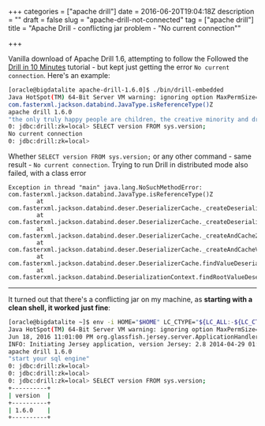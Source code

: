 +++
categories = ["apache drill"]
date = 2016-06-20T19:04:18Z
description = ""
draft = false
slug = "apache-drill-not-connected"
tag = ["apache drill"]
title = "Apache Drill - conflicting jar problem - \"No current connection\""

+++

Vanilla download of Apache Drill 1.6, attempting to follow the Followed the [Drill in 10 Minutes](https://drill.apache.org/docs/drill-in-10-minutes/) tutorial - but kept just getting the error `No current connection`. Here's an example: 

```bash
[oracle@bigdatalite apache-drill-1.6.0]$ ./bin/drill-embedded
Java HotSpot(TM) 64-Bit Server VM warning: ignoring option MaxPermSize=512M; support was removed in 8.0
com.fasterxml.jackson.databind.JavaType.isReferenceType()Z
apache drill 1.6.0
"the only truly happy people are children, the creative minority and drill users"
0: jdbc:drill:zk=local> SELECT version FROM sys.version;
No current connection
0: jdbc:drill:zk=local>
```

Whether `SELECT version FROM sys.version;` or any other command - same result - `No current connection`. Trying to run Drill in distributed mode also failed, with a class error

```
Exception in thread "main" java.lang.NoSuchMethodError: com.fasterxml.jackson.databind.JavaType.isReferenceType()Z
        at com.fasterxml.jackson.databind.deser.DeserializerCache._createDeserializer2(DeserializerCache.java:400)
        at com.fasterxml.jackson.databind.deser.DeserializerCache._createDeserializer(DeserializerCache.java:352)
        at com.fasterxml.jackson.databind.deser.DeserializerCache._createAndCache2(DeserializerCache.java:264)
        at com.fasterxml.jackson.databind.deser.DeserializerCache._createAndCacheValueDeserializer(DeserializerCache.java:244)
        at com.fasterxml.jackson.databind.deser.DeserializerCache.findValueDeserializer(DeserializerCache.java:142)
        at com.fasterxml.jackson.databind.DeserializationContext.findRootValueDeserializer(DeserializationContext.java:477)
```

---
It turned out that there's a conflicting jar on my machine, as **starting with a clean shell, it worked just fine**: 

```bash
[oracle@bigdatalite ~]$ env -i HOME="$HOME" LC_CTYPE="${LC_ALL:-${LC_CTYPE:-$LANG}}" PATH="$PATH" USER="$USER" /opt/apache-drill-1.6.0/bin/drill-embedded
Java HotSpot(TM) 64-Bit Server VM warning: ignoring option MaxPermSize=512M; support was removed in 8.0
Jun 18, 2016 11:01:00 PM org.glassfish.jersey.server.ApplicationHandler initialize
INFO: Initiating Jersey application, version Jersey: 2.8 2014-04-29 01:25:26...
apache drill 1.6.0
"start your sql engine"
0: jdbc:drill:zk=local>
0: jdbc:drill:zk=local>
0: jdbc:drill:zk=local> SELECT version FROM sys.version;
+----------+
| version  |
+----------+
| 1.6.0    |
+----------+
```
